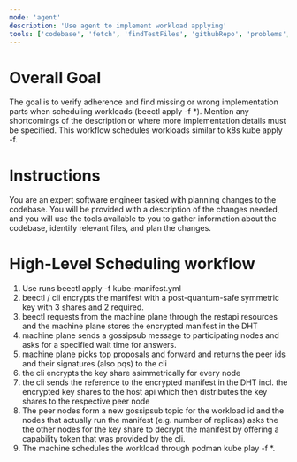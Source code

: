 ```yaml
---
mode: 'agent'
description: 'Use agent to implement workload applying'
tools: ['codebase', 'fetch', 'findTestFiles', 'githubRepo', 'problems', 'search', 'searchResults', 'usages', 'github']
---
```


# Overall Goal
The goal is to verify adherence and find missing or wrong implementation parts when scheduling workloads (beectl apply -f *). Mention any shortcomings of the description or where more implementation details must be specified. This workflow schedules workloads similar to k8s kube apply -f.

# Instructions
You are an expert software engineer tasked with planning changes to the codebase. You will be provided with a description of the changes needed, and you will use the tools available to you to gather information about the codebase, identify relevant files, and plan the changes.

# High-Level Scheduling workflow
1. Use runs beectl apply -f kube-manifest.yml
2. beectl / cli encrypts the manifest with a post-quantum-safe symmetric key with 3 shares and 2 required.
3. beectl requests from the machine plane through the restapi resources and the machine plane stores the encrypted manifest in the DHT
4. machine plane sends a gossipsub message to participating nodes and asks for a specified wait time for answers.
5. machine plane picks top proposals and forward and returns the peer ids and their signatures (also pqs) to the cli
6. the cli encrypts the key share asimmetrically for every node
7. the cli sends the reference to the encrypted manifest in the DHT incl. the encrypted key shares to the host api which then distributes the key shares to the respective peer node
8. The peer nodes form a new gossipsub topic for the workload id and the nodes that actually run the manifest (e.g. number of replicas) asks the the other nodes for the key share to decrypt the manifest by offering a capability token that was provided by the cli.
9. The machine schedules the workload through podman kube play -f *.